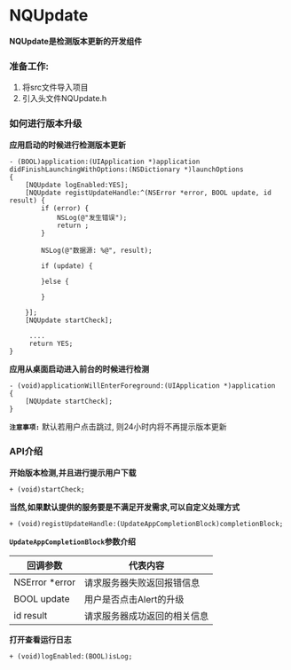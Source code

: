 # NQUpdate

**NQUpdate是检测版本更新的开发组件**

### 准备工作:

1. 将src文件导入项目
2. 引入头文件NQUpdate.h

### 如何进行版本升级

**应用启动的时候进行检测版本更新**

```
- (BOOL)application:(UIApplication *)application didFinishLaunchingWithOptions:(NSDictionary *)launchOptions
{
    [NQUpdate logEnabled:YES];
    [NQUpdate registUpdateHandle:^(NSError *error, BOOL update, id result) {
        if (error) {
            NSLog(@"发生错误");
            return ;
        }
        
        NSLog(@"数据源: %@", result);
        
        if (update) {

        }else {

        }
        
    }];
    [NQUpdate startCheck];

	 ....
	 return YES;
}
```

**应用从桌面启动进入前台的时候进行检测**

```
- (void)applicationWillEnterForeground:(UIApplication *)application
{
    [NQUpdate startCheck];
}
```

**`注意事项:`** 默认若用户点击跳过, 则24小时内将不再提示版本更新

### API介绍

**开始版本检测,并且进行提示用户下载**

	+ (void)startCheck;

**当然,如果默认提供的服务要是不满足开发需求,可以自定义处理方式**

	+ (void)registUpdateHandle:(UpdateAppCompletionBlock)completionBlock;

**`UpdateAppCompletionBlock`参数介绍**

|     回调参数     |          代表内容          |
|---------------- | ------------------------ |
|  NSError *error | 请求服务器失败返回报错信息    |
|  BOOL update    | 用户是否点击Alert的升级     |
|  id result      | 请求服务器成功返回的相关信息  |


**打开查看运行日志**

	+ (void)logEnabled:(BOOL)isLog;

 